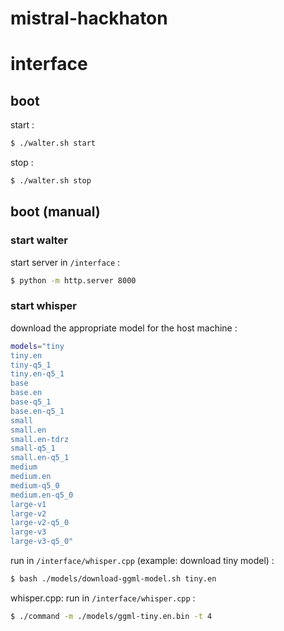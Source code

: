 # mistral-hackhaton

# interface

## boot

start : 

```bash
$ ./walter.sh start
```

stop : 

```bash
$ ./walter.sh stop
```

## boot (manual)

### start walter

start server in `/interface` :

```bash
$ python -m http.server 8000
```


### start whisper

download the appropriate model for the host machine :

```bash
models="tiny
tiny.en
tiny-q5_1
tiny.en-q5_1
base
base.en
base-q5_1
base.en-q5_1
small
small.en
small.en-tdrz
small-q5_1
small.en-q5_1
medium
medium.en
medium-q5_0
medium.en-q5_0
large-v1
large-v2
large-v2-q5_0
large-v3
large-v3-q5_0"
```

run in `/interface/whisper.cpp` (example: download tiny model) : 

```bash
$ bash ./models/download-ggml-model.sh tiny.en
```


whisper.cpp: run in `/interface/whisper.cpp` :

```bash
$ ./command -m ./models/ggml-tiny.en.bin -t 4
```

